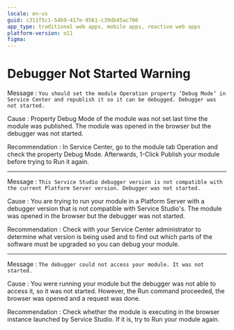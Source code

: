 ```yaml
---
locale: en-us
guid: c311f5c1-54b9-417e-9561-c39db45ac706
app_type: traditional web apps, mobile apps, reactive web apps
platform-version: o11
figma:
---
```


# Debugger Not Started Warning

Message
:   `You should set the module Operation property ‘Debug Mode’ in Service Center and republish it so it can be debugged. Debugger was not started.`

Cause
:   Property Debug Mode of the module was not set last time the module was published. The module was opened in the browser but the debugger was not started.

Recommendation
:   In Service Center, go to the module tab Operation and check the property Debug Mode. Afterwards, 1-Click Publish your module before trying to Run it again.

---

Message
:   `This Service Studio debugger version is not compatible with the current Platform Server version. Debugger was not started.`

Cause
:   You are trying to run your module in a Platform Server with a debugger version that is not compatible with Service Studio's. The module was opened in the browser but the debugger was not started.

Recommendation
:   Check with your Service Center administrator to determine what version is being used and to find out which parts of the software must be upgraded so you can debug your module.

---

Message
:   `The debugger could not access your module. It was not started.`

Cause
:   You were running your module but the debugger was not able to access it, so it was not started. However, the Run command proceeded, the browser was opened and a request was done.

Recommendation
:   Check whether the module is executing in the browser instance launched by Service Studio. If it is, try to Run your module again.
